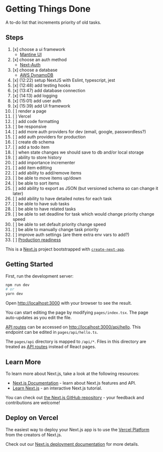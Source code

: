 # Getting Things Done

A to-do list that increments priority of old tasks.

## Steps

1. [x] choose a ui framework
    - [Mantine UI](https://mantine.dev/)
2. [x] choose an auth method
    - [Next-Auth](https://github.com/nextauthjs/next-auth-example)
3. [x] choose a database
   - [AWS DynamoDB](https://aws.amazon.com/dynamodb/pricing/)
4. [x] (12:22) setup NextJS with Eslint, typescript, jest
5. [x] (12:48) add testing hooks
6. [x] (13:47) add database connection
7. [x] (14:13) add logging
8. [x] (15:01) add user auth
9. [x] (15:39) add UI framework
10. [ ] render a page
11. [ ] Vercel
12. [ ] add code formatting
13. [ ] be responsive
14. [ ] add more auth providers for dev (email, google, passwordless?)
15. [ ] add auth providers for production
16. [ ] create db schema
17. [ ] add a todo item
18. [ ] when state changes we should save to db and/or local storage
19. [ ] ability to store history
20. [ ] add importance incrementer
21. [ ] add item editting
22. [ ] add ability to add/remove items
23. [ ] be able to move items up/down
24. [ ] be able to sort items
25. [ ] add ability to export as JSON (but versioned schema so can change it later)
26. [ ] add ability to have detailed notes for each task
27. [ ] be able to have sub tasks
28. [ ] be able to have related tasks
29. [ ] be able to set deadline for task which would change priority change speed
30. [ ] be able to set default priority change speed
31. [ ] be able to manually change task priority 
32. [ ] improve auth settings (are there extra env vars to add?)
33. [ ] [Production readiness](https://nextjs.org/docs/going-to-production)

This is a [Next.js](https://nextjs.org/) project bootstrapped with [`create-next-app`](https://github.com/vercel/next.js/tree/canary/packages/create-next-app).

## Getting Started

First, run the development server:

```bash
npm run dev
# or
yarn dev
```

Open [http://localhost:3000](http://localhost:3000) with your browser to see the result.

You can start editing the page by modifying `pages/index.tsx`. The page auto-updates as you edit the file.

[API routes](https://nextjs.org/docs/api-routes/introduction) can be accessed on [http://localhost:3000/api/hello](http://localhost:3000/api/hello). This endpoint can be edited in `pages/api/hello.ts`.

The `pages/api` directory is mapped to `/api/*`. Files in this directory are treated as [API routes](https://nextjs.org/docs/api-routes/introduction) instead of React pages.

## Learn More

To learn more about Next.js, take a look at the following resources:

- [Next.js Documentation](https://nextjs.org/docs) - learn about Next.js features and API.
- [Learn Next.js](https://nextjs.org/learn) - an interactive Next.js tutorial.

You can check out [the Next.js GitHub repository](https://github.com/vercel/next.js/) - your feedback and contributions are welcome!

## Deploy on Vercel

The easiest way to deploy your Next.js app is to use the [Vercel Platform](https://vercel.com/new?utm_medium=default-template&filter=next.js&utm_source=create-next-app&utm_campaign=create-next-app-readme) from the creators of Next.js.

Check out our [Next.js deployment documentation](https://nextjs.org/docs/deployment) for more details.

